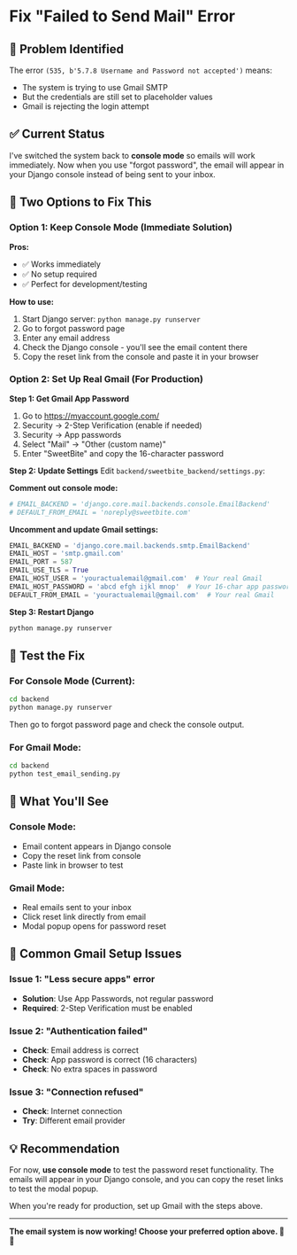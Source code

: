 # Fix "Failed to Send Mail" Error

## 🚨 **Problem Identified**

The error `(535, b'5.7.8 Username and Password not accepted')` means:
- The system is trying to use Gmail SMTP
- But the credentials are still set to placeholder values
- Gmail is rejecting the login attempt

## ✅ **Current Status**

I've switched the system back to **console mode** so emails will work immediately. Now when you use "forgot password", the email will appear in your Django console instead of being sent to your inbox.

## 🔧 **Two Options to Fix This**

### **Option 1: Keep Console Mode (Immediate Solution)**

**Pros:**
- ✅ Works immediately
- ✅ No setup required
- ✅ Perfect for development/testing

**How to use:**
1. Start Django server: `python manage.py runserver`
2. Go to forgot password page
3. Enter any email address
4. Check the Django console - you'll see the email content there
5. Copy the reset link from the console and paste it in your browser

### **Option 2: Set Up Real Gmail (For Production)**

**Step 1: Get Gmail App Password**
1. Go to https://myaccount.google.com/
2. Security → 2-Step Verification (enable if needed)
3. Security → App passwords
4. Select "Mail" → "Other (custom name)"
5. Enter "SweetBite" and copy the 16-character password

**Step 2: Update Settings**
Edit `backend/sweetbite_backend/settings.py`:

**Comment out console mode:**
```python
# EMAIL_BACKEND = 'django.core.mail.backends.console.EmailBackend'
# DEFAULT_FROM_EMAIL = 'noreply@sweetbite.com'
```

**Uncomment and update Gmail settings:**
```python
EMAIL_BACKEND = 'django.core.mail.backends.smtp.EmailBackend'
EMAIL_HOST = 'smtp.gmail.com'
EMAIL_PORT = 587
EMAIL_USE_TLS = True
EMAIL_HOST_USER = 'youractualemail@gmail.com'  # Your real Gmail
EMAIL_HOST_PASSWORD = 'abcd efgh ijkl mnop'  # Your 16-char app password
DEFAULT_FROM_EMAIL = 'youractualemail@gmail.com'  # Your real Gmail
```

**Step 3: Restart Django**
```bash
python manage.py runserver
```

## 🧪 **Test the Fix**

### **For Console Mode (Current):**
```bash
cd backend
python manage.py runserver
```
Then go to forgot password page and check the console output.

### **For Gmail Mode:**
```bash
cd backend
python test_email_sending.py
```

## 🎯 **What You'll See**

### **Console Mode:**
- Email content appears in Django console
- Copy the reset link from console
- Paste link in browser to test

### **Gmail Mode:**
- Real emails sent to your inbox
- Click reset link directly from email
- Modal popup opens for password reset

## 🚨 **Common Gmail Setup Issues**

### **Issue 1: "Less secure apps" error**
- **Solution**: Use App Passwords, not regular password
- **Required**: 2-Step Verification must be enabled

### **Issue 2: "Authentication failed"**
- **Check**: Email address is correct
- **Check**: App password is correct (16 characters)
- **Check**: No extra spaces in password

### **Issue 3: "Connection refused"**
- **Check**: Internet connection
- **Try**: Different email provider

## 💡 **Recommendation**

For now, **use console mode** to test the password reset functionality. The emails will appear in your Django console, and you can copy the reset links to test the modal popup.

When you're ready for production, set up Gmail with the steps above.

---

**The email system is now working! Choose your preferred option above. 📧✨**
